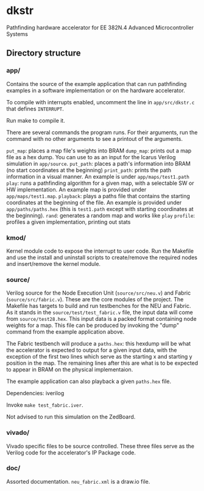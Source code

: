 # dkstr
Pathfinding hardware accelerator for EE 382N.4 Advanced Microcontroller Systems

## Directory structure

### app/
Contains the source of the example application that can run pathfinding
examples in a software implementation or on the hardware accelerator.

To compile with interrupts enabled, uncomment the line in
`app/src/dkstr.c` that defines `INTERRUPT`.

Run make to compile it.

There are several commands the program runs. For their arguments,
run the command with no other arguments to see a printout of the arguments.

`put_map`: places a map file's weights into BRAM
`dump_map`: prints out a map file as a hex dump. You can use to as an input for the Icarus Verilog simulation in `app/source`.
`put_path`: places a path's information into BRAM (no start coordinates at the beginning)
`print_path`: prints the path information in a visual manner. An example is under `app/maps/test1.path`
`play`: runs a pathfinding algorithm for a given map, with a selectable SW or HW implementation. An example map is provided under `app/maps/test1.map`.
`playback`: plays a paths file that contains the starting coordinates at the beginning of the file. An example is provided under `app/paths/paths.hex` (this is `test1.path` except with starting coordinates at the beginning).
`rand`: generates a random map and works like `play`
`profile`: profiles a given implementation, printing out stats

### kmod/
Kernel module code to expose the interrupt to user code.
Run the Makefile and use the install and uninstall scripts to
create/remove the required nodes and insert/remove the kernel module.

### source/
Verilog source for the Node Execution Unit (`source/src/neu.v`) and Fabric (`source/src/fabric.v`).
These are the core modules of the project.
The Makefile has targets to build and run testbenches for the NEU and Fabric.
As it stands in the `source/test/test_fabric.v` file, the input data will come from `source/test28.hex`.
This input data is a packed format containing node weights for a map. This file can be produced by
invoking the "dump" command from the example application above.

The Fabric testbench will produce a `paths.hex`: this hexdump will be what the
accelerator is expected to output for a given input data, with the exception of the
first two lines which serve as the starting x and starting y position in the map.
The remaining lines after this are what is to be expected to appear in BRAM on the
physical implementaion.

The example application can also playback a given `paths.hex` file.

Dependencies: iverilog

Invoke `make test_fabric.iver`.

Not advised to run this simulation on the ZedBoard.

### vivado/
Vivado specific files to be source controlled. These three files serve as the Verilog code
for the accelerator's IP Package code.

### doc/
Assorted documentation. `neu_fabric.xml` is a draw.io file.
